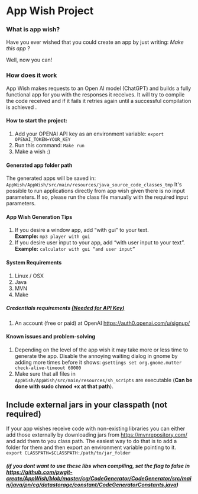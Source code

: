# App Wish Project






### What is app wish?
<p>Have you ever wished that you could create an app by just writing:  <i> Make this app</i> ?  </p>
Well, now you can!


### How does it work
<p>App Wish makes requests to an Open AI model (ChatGPT) and builds a fully functional app for you with the responses it receives. It will try to compile the code received and if it fails it retries again until a successful compilation is achieved .</p>



#### How to start the project:
1.	Add your OPENAI API key as an environment variable:
      ```export OPENAI_TOKEN=YOUR_KEY```
2. Run this command:
   ``` Make run ```
3. Make a wish :)



#### Generated app folder path
The generated apps will be saved in:
```AppWish/AppWish/src/main/resources/java_source_code_classes_tmp```
It's possible to run applications directly from app wish given there is no input parameters. If so, please run the class file manually with the required input parameters.


#### App Wish Generation Tips
1.	If you desire a window app, add “with gui” to your text. \
      <b>Example:</b>  ```mp3 player with gui```
2.	If you desire user input to your app, add “with user input to your text”. \
      <b>Example:</b>  ```calculator with gui “and user input”```


#### System Requirements
1.	Linux / OSX
2.	Java
3.	MVN
4.  Make



##### Credentials requirements  <u>(Needed for API Key)</u>

1. An account (free or paid) at OpenAI https://auth0.openai.com/u/signup/




#### Known issues and problem-solving
1. Depending on the level of the app wish it may take more or less time to generate the app. Disable the annoying waiting dialog in gnome by adding more times before it shows:
   ```gsettings set org.gnome.mutter check-alive-timeout 60000```
2. Make sure that all files in ```AppWish/AppWish/src/main/resources/sh_scripts``` are executable (<B>Can be done with sudo chmod +x at that path</B>).


## Include external jars in your classpath (not required)
If your app wishes receive code with non-existing libraries you can either add those externally by downloading jars from https://mvnrepository.com/ and add them to you class path.
The easiest way to do that is to add a folder for them and then export an environment variable pointing to it.
``` export CLASSPATH=$CLASSPATH:/path/to/jar_folder```




##### (if you dont want to use these libs when compiling, set the flag to false in https://github.com/pwgit-create/AppWish/blob/master/cg/CodeGenerator/CodeGenerator/src/main/java/pn/cg/datastorage/constant/CodeGeneratorConstants.java)

